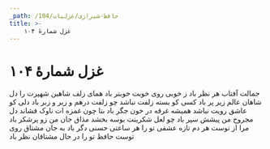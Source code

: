 ```yaml
---
_path: /حافظ-شیرازی/غزلیات/104
title: >-
    غزل شمارهٔ ۱۰۴
---
```

# غزل شمارهٔ ۱۰۴

جمالت آفتاب هر نظر باد
ز خوبی روی خوبت خوبتر باد
همای زلف شاهین شهپرت را
دل شاهان عالم زیر پر باد
کسی کو بسته زلفت نباشد
چو زلفت درهم و زیر و زبر باد
دلی کو عاشق رویت نباشد
همیشه غرقه در خون جگر باد
بتا چون غمزه ات ناوک فشاند
دل مجروح من پیشش سپر باد
چو لعل شکرینت بوسه بخشد
مذاق جان من زو پرشکر باد
مرا از توست هر دم تازه عشقی
تو را هر ساعتی حسنی دگر باد
به جان مشتاق روی توست حافظ
تو را در حال مشتاقان نظر باد
